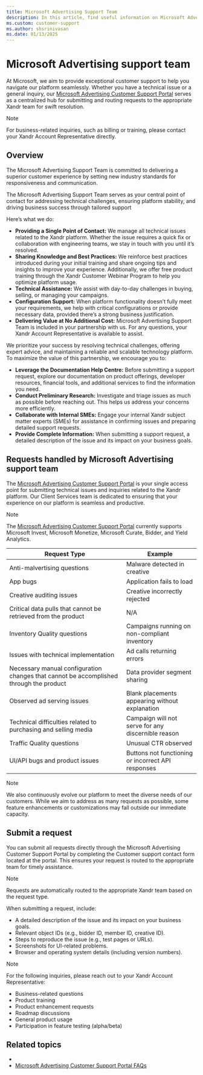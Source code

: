 ```yaml
---
title: Microsoft Advertising Support Team
description: In this article, find useful information on Microsoft Advertising Customer Support.
ms.custom: customer-support
ms.author: shsrinivasan
ms.date: 01/13/2025
---
```


# Microsoft Advertising support team

At Microsoft, we aim to provide exceptional customer support to help you navigate our platform seamlessly. Whether you have a technical issue or a general inquiry, our [Microsoft Advertising Customer Support Portal](support.ads.microsoft.com) serves as a centralized hub for submitting and routing requests to the appropriate Xandr team for swift resolution. 
> [!NOTE] 
> For business-related inquiries, such as billing or training, please contact your Xandr Account Representative directly. 

## Overview

The Microsoft Advertising Support Team is committed to delivering a superior customer experience by setting new industry standards for responsiveness and communication.  

The  Microsoft Advertising Support Team serves as your central point of contact for addressing technical challenges, ensuring platform stability, and driving business success through tailored support  

Here’s what we do: 

- **Providing a Single Point of Contact:** We manage all technical issues related to the Xandr platform. Whether the issue requires a quick fix or collaboration with engineering teams, we stay in touch with you until it’s resolved. 
- **Sharing Knowledge and Best Practices:** We reinforce best practices introduced during your initial training and share ongoing tips and insights to improve your experience. Additionally, we offer free product training through the Xandr Customer Webinar Program to help you optimize platform usage. 
- **Technical Assistance:** We assist with day-to-day challenges in buying, selling, or managing your campaigns. 
- **Configuration Support:** When platform functionality doesn’t fully meet your requirements, we help with critical configurations or provide necessary data, provided there’s a strong business justification.  
- **Delivering Value at No Additional Cost:** Microsoft Advertising Support Team is included in your partnership with us. For any questions, your Xandr Account Representative is available to assist. 

We prioritize your success by resolving technical challenges, offering expert advice, and maintaining a reliable and scalable technology platform. To maximize the value of this partnership, we encourage you to: 

- **Leverage the Documentation Help Centre:** Before submitting a support request, explore our documentation on product offerings, developer resources, financial tools, and additional services to find the information you need. 
- **Conduct Preliminary Research:** Investigate and triage issues as much as possible before reaching out. This helps us address your concerns more efficiently. 
- **Collaborate with Internal SMEs:** Engage your internal Xandr subject matter experts (SMEs) for assistance in confirming issues and preparing detailed support requests. 
- **Provide Complete Information:** When submitting a support request, a detailed description of the issue and its impact on your business goals. 

## Requests handled by Microsoft Advertising support team

The [Microsoft Advertising Customer Support Portal](support.ads.microsoft.com) is your single access point for submitting technical issues and inquiries related to the Xandr platform. Our Client Services team is dedicated to ensuring that your experience on our platform is seamless and productive. 
 
> [!NOTE] 
> The [Microsoft Advertising Customer Support Portal](support.ads.microsoft.com) currently supports Microsoft Invest, Microsoft Monetize, Microsoft Curate, Bidder, and Yield Analytics. 

 | Request Type | Example |
|---|---|
| Anti-malvertising questions | Malware detected in creative  |
| App bugs | Application fails to load  |
| Creative auditing issues | Creative incorrectly rejected  | 
| Critical data pulls that cannot be retrieved from the product | N/A | 
| Inventory Quality questions | Campaigns running on non-compliant inventory | 
| Issues with technical implementation | Ad calls returning errors  | 
| Necessary manual configuration changes that cannot be accomplished through the product | Data provider segment sharing  | 
| Observed ad serving issues | Blank placements appearing without explanation | 
| Technical difficulties related to purchasing and selling media | Campaign will not serve for any discernible reason | 
| Traffic Quality questions | Unusual CTR observed  | 
| UI/API bugs and product issues | Buttons not functioning or incorrect API responses | 

> [!NOTE]
> We also continuously evolve our platform to meet the diverse needs of our customers. While we aim to address as many requests as possible, some feature enhancements or customizations may fall outside our immediate capacity. 

## Submit a request

You can submit all requests directly through the Microsoft Advertising Customer Support Portal by completing the Customer support contact form located at the portal. This ensures your request is routed to the appropriate team for timely assistance. 

> [!NOTE]
> Requests are automatically routed to the appropriate Xandr team based on the request type. 

When submitting a request, include: 
- A detailed description of the issue and its impact on your business goals. 
- Relevant object IDs (e.g., bidder ID, member ID, creative ID). 
- Steps to reproduce the issue (e.g., test pages or URLs). 
- Screenshots for UI-related problems. 
- Browser and operating system details (including version numbers). 

> [!NOTE] 
> For the following inquiries, please reach out to your Xandr Account Representative: 
> - Business-related questions 
> - Product training 
> - Product enhancement requests 
> - Roadmap discussions 
> - General product usage 
> - Participation in feature testing (alpha/beta) 


## Related topics

- 
- [Microsoft Advertising Customer Support Portal FAQs](xcs-customer-support-portal-faqs.md)